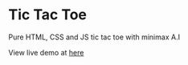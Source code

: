 # Tic Tac Toe
Pure HTML, CSS and JS tic tac toe with minimax A.I

View live demo at <a href="https://jackma1206.github.io/tictactoe/">here</a>
